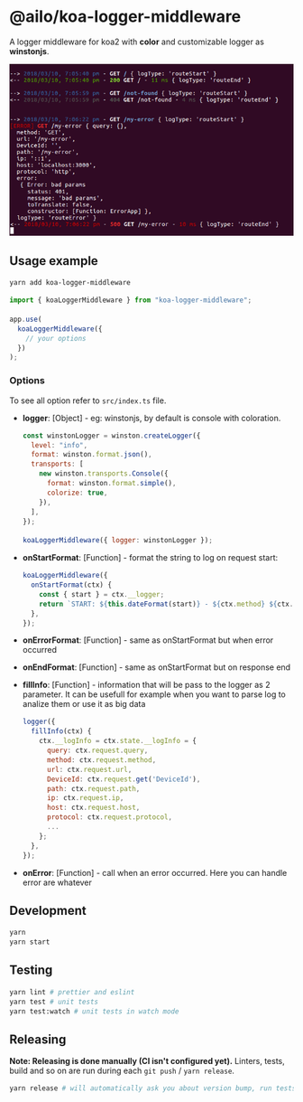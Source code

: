 # @ailo/koa-logger-middleware

A logger middleware for koa2 with **color** and customizable logger as **winstonjs**.

<img src="log.png" alt="Koa logger middleware"/>

## Usage example

```sh
yarn add koa-logger-middleware
```

```ts
import { koaLoggerMiddleware } from "koa-logger-middleware";

app.use(
  koaLoggerMiddleware({
    // your options
  })
);
```

### Options

To see all option refer to `src/index.ts` file.

- **logger**: [Object] - eg: winstonjs, by default is console with coloration.

  ```js
  const winstonLogger = winston.createLogger({
    level: "info",
    format: winston.format.json(),
    transports: [
      new winston.transports.Console({
        format: winston.format.simple(),
        colorize: true,
      }),
    ],
  });

  koaLoggerMiddleware({ logger: winstonLogger });
  ```

- **onStartFormat**: [Function] - format the string to log on request start:
  ```js
  koaLoggerMiddleware({
    onStartFormat(ctx) {
      const { start } = ctx.__logger;
      return `START: ${this.dateFormat(start)} - ${ctx.method} ${ctx.url}`;
    },
  });
  ```
- **onErrorFormat**: [Function] - same as onStartFormat but when error occurred
- **onEndFormat**: [Function] - same as onStartFormat but on response end
- **fillInfo**: [Function] - information that will be pass to the logger as 2 parameter.
  It can be usefull for example when you want to parse log to analize them or use it as big data
  ```js
  logger({
    fillInfo(ctx) {
      ctx.__logInfo = ctx.state.__logInfo = {
        query: ctx.request.query,
        method: ctx.request.method,
        url: ctx.request.url,
        DeviceId: ctx.request.get('DeviceId'),
        path: ctx.request.path,
        ip: ctx.request.ip,
        host: ctx.request.host,
        protocol: ctx.request.protocol,
        ...
      };
    },
  });
  ```
- **onError**: [Function] - call when an error occurred. Here you can handle error are whatever

## Development

```sh
yarn
yarn start
```

## Testing

```sh
yarn lint # prettier and eslint
yarn test # unit tests
yarn test:watch # unit tests in watch mode
```

## Releasing

**Note: Releasing is done manually (CI isn't configured yet).** Linters, tests, build and so on are run during each `git push` / `yarn release`.

```sh
yarn release # will automatically ask you about version bump, run tests and build, and push new version to git & npm
```
